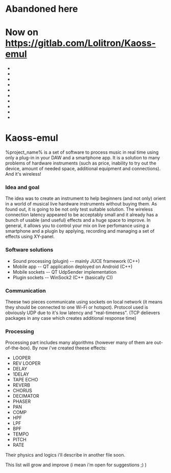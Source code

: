 
# Abandoned here
# Now on https://gitlab.com/Lolitron/Kaoss-emul
-
-
-
-
-
-
-
-
-
-
# Kaoss-emul

%project_name% is a set of software to process music in real time using only a plug-in in your DAW and a smartphone app. It is a solution to many problems of hardware instruments (such as price, inability to try out the device, amount of needed space, additional equipment and connections). And it's wireless! 

### Idea and goal

The idea was to create an instrument to help beginners (and not only) orient in a world of musical live hardware instruments without buying them. As found out, it is going to be not only test suitable solution.
The wireless connection latency appeared to be acceptably small and it already has a bunch of usable (and useful) effects and a huge space to improve.
In general, it allows you to control your mix on live perfomance using a smartphone and a plugin by applying, recording and managing a set of effects using XY-panel. 

### Software solutions

* Sound processing (plugin) -- mainly JUCE framework (C++)
* Mobile app -- QT application deployed on Android (C++)
* Mobile sockets -- QT UdpSender implementation
* Plugin sockets -- WinSock2 (C++ (basically C))


### Communication

Theese two pieces communicate using sockets on local network (it means they should be connected to one Wi-Fi or hotspot).
Protocol used is obviously UDP due to it's low latency and "real-timeness". (TCP delievers packages in any case which creates additional response time)

### Processing 

Processing part includes many algorithms (however many of them are out-of-the-box).
By now i've created theese effects:
*   LOOPER
*   REV LOOPER
*   DELAY
*   1DELAY
*   TAPE ECHO
*   REVERB
*   CHORUS
*   DECIMATOR
*   PHASER
*   PAN
*   COMP
*   HPF
*   LPF
*   BPF
*   TEMPO
*   PITCH
*   RATE
 
Their physics and logics i'll describe in another file soon.

This list will grow and improve (i mean i'm open for suggestions ;) )
